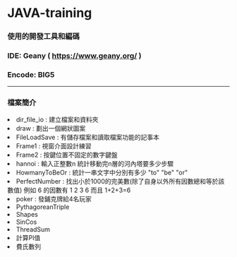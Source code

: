 # JAVA-training

<h3>使用的開發工具和編碼</h3>

<h3>IDE: Geany ( <a href="https://www.geany.org/">https://www.geany.org/</a> )</h3>
<h3>Encode: BIG5</h3>
<hr/>

<h3>檔案簡介</h3>

<li>dir_file_io : 建立檔案和資料夾</li>
<li>draw : 劃出一個網狀圖案</li>
<li>FileLoadSave : 有儲存檔案和讀取檔案功能的記事本</li>
<li>Frame1 : 視窗介面設計練習</li>
<li>Frame2 : 按鍵位置不固定的數字鍵盤</li>
<li>hannoi : 輸入正整數n 統計移動完n層的河內塔要多少步驟</li>
<li>HowmanyToBeOr : 統計一串文字中分別有多少 "to" "be" "or"</li>
<li>PerfectNumber : 找出小於1000的完美數(除了自身以外所有因數總和等於該數值) 例如 6 的因數有 1 2 3 6 而且 1+2+3=6</li>
<li>poker : 發鋪克牌給4名玩家</li>
<li>PythagoreanTriple</li>
<li>Shapes</li>
<li>SinCos</li>
<li>ThreadSum</li>
<li>計算PI值</li>
<li>費氏數列</li>
